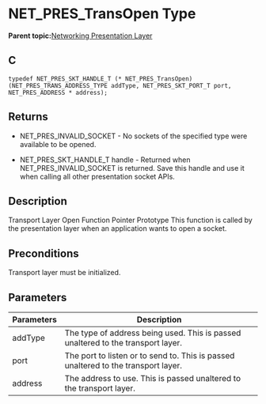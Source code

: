 # NET\_PRES\_TransOpen Type

**Parent topic:**[Networking Presentation Layer](GUID-75470E5B-2289-4F94-AE85-2BB7DF4C4F07.md)

## C

```
typedef NET_PRES_SKT_HANDLE_T (* NET_PRES_TransOpen)(NET_PRES_TRANS_ADDRESS_TYPE addType, NET_PRES_SKT_PORT_T port, NET_PRES_ADDRESS * address); 
```

## Returns

-   NET\_PRES\_INVALID\_SOCKET - No sockets of the specified type were available to be opened.

-   NET\_PRES\_SKT\_HANDLE\_T handle - Returned when NET\_PRES\_INVALID\_SOCKET is returned. Save this handle and use it when calling all other presentation socket APIs.


## Description

Transport Layer Open Function Pointer Prototype This function is called by the presentation layer when an application wants to open a socket.

## Preconditions

Transport layer must be initialized.

## Parameters

|Parameters|Description|
|----------|-----------|
|addType|The type of address being used. This is passed unaltered to the transport layer.|
|port|The port to listen or to send to. This is passed unaltered to the transport layer.|
|address|The address to use. This is passed unaltered to the transport layer.|

